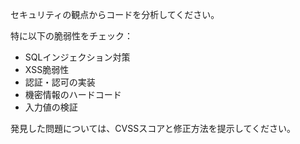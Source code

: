 セキュリティの観点からコードを分析してください。

特に以下の脆弱性をチェック：
- SQLインジェクション対策
- XSS脆弱性
- 認証・認可の実装
- 機密情報のハードコード
- 入力値の検証

発見した問題については、CVSSスコアと修正方法を提示してください。

